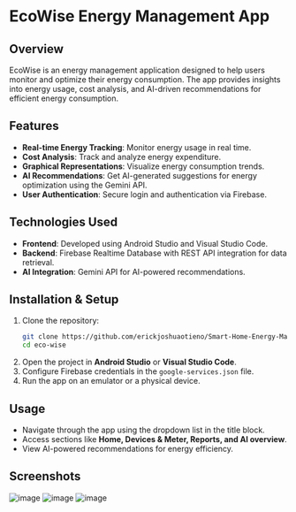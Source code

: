 # EcoWise Energy Management App  

## Overview  
EcoWise is an energy management application designed to help users monitor and optimize their energy consumption. The app provides insights into energy usage, cost analysis, and AI-driven recommendations for efficient energy consumption.  

## Features  
- **Real-time Energy Tracking**: Monitor energy usage in real time.  
- **Cost Analysis**: Track and analyze energy expenditure.  
- **Graphical Representations**: Visualize energy consumption trends.  
- **AI Recommendations**: Get AI-generated suggestions for energy optimization using the Gemini API.  
- **User Authentication**: Secure login and authentication via Firebase.  

## Technologies Used  
- **Frontend**: Developed using Android Studio and Visual Studio Code.  
- **Backend**: Firebase Realtime Database with REST API integration for data retrieval.  
- **AI Integration**: Gemini API for AI-powered recommendations.  

## Installation & Setup  
1. Clone the repository:  
   ```sh
   git clone https://github.com/erickjoshuaotieno/Smart-Home-Energy-Management-App-
   cd eco-wise

2. Open the project in **Android Studio** or **Visual Studio Code**.  
3. Configure Firebase credentials in the `google-services.json` file.  
4. Run the app on an emulator or a physical device.  

## Usage  
- Navigate through the app using the dropdown list in the title block.  
- Access sections like **Home, Devices & Meter, Reports, and AI overview**.  
- View AI-powered recommendations for energy efficiency.  

## Screenshots  
![image](https://github.com/user-attachments/assets/d49e96fc-6e5b-495f-a58c-7b90caedae84)
![image](https://github.com/user-attachments/assets/2ff7d329-f241-4c8e-92eb-efd40e080846)
![image](https://github.com/user-attachments/assets/8c05d993-d349-4a6f-ba21-39b8b1964e1d)




